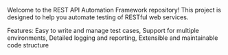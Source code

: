 Welcome to the REST API Automation Framework repository! This project is designed to help you automate testing of RESTful web services. 

Features:
  Easy to write and manage test cases, 
  Support for multiple environments, 
  Detailed logging and reporting, 
  Extensible and maintainable code structure
